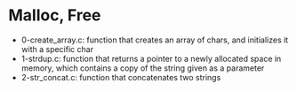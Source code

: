 # Malloc, Free
* 0-create_array.c: function that creates an array of chars, and initializes it with a specific char
* 1-strdup.c: function that returns a pointer to a newly allocated space in memory, which contains a copy of the string given as a parameter
* 2-str_concat.c: function that concatenates two strings
